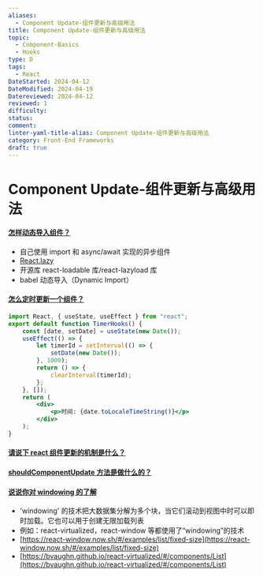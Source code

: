 ```yaml
---
aliases:
  - Component Update-组件更新与高级用法
title: Component Update-组件更新与高级用法
topic:
  - Component-Basics
  - Hooks
type: D
tags:
  - React
DateStarted: 2024-04-12
DateModified: 2024-04-19
Datereviewed: 2024-04-12
reviewed: 1
difficulty: 
status: 
comment: 
linter-yaml-title-alias: Component Update-组件更新与高级用法
category: Front-End Frameworks
draft: true
---
```


# Component Update-组件更新与高级用法

#### [怎样动态导入组件？](https://github.com/haizlin/fe-interview/issues/895)

- 自己使用 import 和 async/await 实现的异步组件
- [React.lazy](https://reactjs.org/docs/code-splitting.html#reactlazy)
- 开源库 react-loadable 库/react-lazyload 库
- babel 动态导入（Dynamic Import）

#### [怎么定时更新一个组件？](https://github.com/haizlin/fe-interview/issues/883)

```jsx
import React, { useState, useEffect } from "react";
export default function TimerHooks() {
	const [date, setDate] = useState(new Date());
	useEffect(() => {
		let timerId = setInterval(() => {
			setDate(new Date());
		}, 1000);
		return () => {
			clearInterval(timerId);
		};
	}, []);
	return (
		<div>
			<p>时间: {date.toLocaleTimeString()}</p>
		</div>
	);
}
```

#### [请说下 react 组件更新的机制是什么？](https://github.com/haizlin/fe-interview/issues/815)

#### [shouldComponentUpdate 方法是做什么的？](https://github.com/haizlin/fe-interview/issues/693)

#### [说说你对 windowing 的了解](https://github.com/haizlin/fe-interview/issues/935)

- 'windowing' 的技术把大数据集分解为多个块，当它们滚动到视图中时可以即时加载。它也可以用于创建无限加载列表
- 例如：react-virtualized，react-window 等都使用了“windowing”的技术
- [https://react-window.now.sh/#/examples/list/fixed-size](https://react-window.now.sh/#/examples/list/fixed-size)
- [https://bvaughn.github.io/react-virtualized/#/components/List](https://bvaughn.github.io/react-virtualized/#/components/List)





